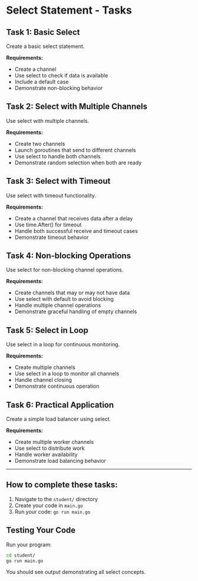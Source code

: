 # Select Statement - Tasks

## Task 1: Basic Select
Create a basic select statement.

**Requirements:**
- Create a channel
- Use select to check if data is available
- Include a default case
- Demonstrate non-blocking behavior

## Task 2: Select with Multiple Channels
Use select with multiple channels.

**Requirements:**
- Create two channels
- Launch goroutines that send to different channels
- Use select to handle both channels
- Demonstrate random selection when both are ready

## Task 3: Select with Timeout
Use select with timeout functionality.

**Requirements:**
- Create a channel that receives data after a delay
- Use time.After() for timeout
- Handle both successful receive and timeout cases
- Demonstrate timeout behavior

## Task 4: Non-blocking Operations
Use select for non-blocking channel operations.

**Requirements:**
- Create channels that may or may not have data
- Use select with default to avoid blocking
- Handle multiple channel operations
- Demonstrate graceful handling of empty channels

## Task 5: Select in Loop
Use select in a loop for continuous monitoring.

**Requirements:**
- Create multiple channels
- Use select in a loop to monitor all channels
- Handle channel closing
- Demonstrate continuous operation

## Task 6: Practical Application
Create a simple load balancer using select.

**Requirements:**
- Create multiple worker channels
- Use select to distribute work
- Handle worker availability
- Demonstrate load balancing behavior

---

## How to complete these tasks:

1. Navigate to the `student/` directory
2. Create your code in `main.go`
3. Run your code: `go run main.go`


## Testing Your Code

Run your program:
```bash
cd student/
go run main.go
```

You should see output demonstrating all select concepts.